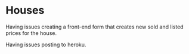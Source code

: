 # Houses

Having issues creating a front-end form that creates new sold and listed prices for the house. 

Having issues posting to heroku. 
